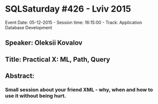 # SQLSaturday #426 - Lviv 2015
Event Date: 05-12-2015 - Session time: 16:15:00 - Track: Application  Database Development
## Speaker: Oleksii Kovalov
## Title: Practical X:  ML, Path, Query
## Abstract:
### Small session about your friend XML - why, when and how to use it without being hurt.
